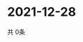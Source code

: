 # 2021-12-28
  共 0条

  <!-- BEGIN -->
  <!-- 最后更新时间Tue Dec 28 2021 17:14:37 GMT+0000 (Coordinated Universal Time) -->
  
  <!-- END -->
  
  